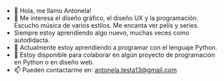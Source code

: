 - 👋 Hola, me llamo Antonela!
- 👀 Me interesa el diseño gráfico, el diseño UX y la programación. Escucho música de varios estilos. Me encanta ver pelis y series. 
- Siempre estoy aprendiendo algo nuevo, muchas veces como autodidacta.
- 🌱 Actualmente estoy aprendiendo a programar con el lenguaje Python.
- 💞 Estoy disponible para colaborar en algún proyecto de programación en Python o en diseño web.
- 📫 Pueden contactarme en: antonela.testa13@gmail.com
<!---
anto513/anto513 is a ✨ special ✨ repository because its `README.md` (this file) appears on your GitHub profile.
You can click the Preview link to take a look at your changes.
--->
